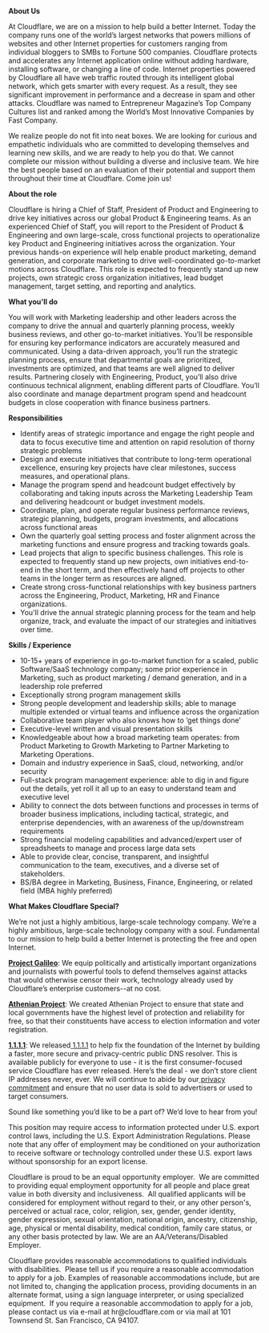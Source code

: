 <div class="content-intro">
	<div><strong>About Us</strong></div>
	<div>
		<p>At Cloudflare, we are on a mission to help build a better Internet. Today the company runs one of the world’s largest networks that powers millions of websites and other Internet properties for customers ranging from individual bloggers to SMBs to Fortune 500 companies. Cloudflare protects and accelerates any Internet application online without adding hardware, installing software, or changing a line of code. Internet properties powered by Cloudflare all have web traffic routed through its intelligent global network, which gets smarter with every request. As a result, they see significant improvement in performance and a decrease in spam and other attacks. Cloudflare was named to Entrepreneur Magazine’s Top Company Cultures list and ranked among the World’s Most Innovative Companies by Fast Company.&nbsp;</p>
		<p><span style="font-weight: 400;">We realize people do not fit into neat boxes. We are looking for curious and empathetic individuals who are committed to developing themselves and learning new skills, and we are ready to help you do that. We cannot complete our mission without building a diverse and inclusive team. We hire the best people based on an evaluation of their potential and support them throughout their time at Cloudflare. Come join us!&nbsp;</span></p>
	</div>
</div>
<p><strong>About the role</strong></p>
<p>Cloudflare is hiring a Chief of Staff, President of Product and Engineering to drive key initiatives across our global Product &amp; Engineering teams. As an experienced Chief of Staff, you will report to the President of Product &amp; Engineering and own large-scale, cross functional projects to operationalize key Product and Engineering initiatives across the organization. Your previous hands-on experience will help enable product marketing, demand generation, and corporate marketing to drive well-coordinated go-to-market motions across Cloudflare. This role is expected to frequently stand up new projects, own strategic cross organization initiatives, lead budget management, target setting, and reporting and analytics.</p>
<p><strong>What you'll do</strong></p>
<p>You will work with Marketing leadership and other leaders across the company to drive the annual and quarterly planning process, weekly business reviews, and other go-to-market initiatives. You’ll be responsible for ensuring key performance indicators are accurately measured and communicated. Using a data-driven approach, you’ll run the strategic planning process, ensure that departmental goals are prioritized, investments are optimized, and that teams are well aligned to deliver results. Partnering closely with Engineering, Product, you’ll also drive continuous technical alignment, enabling different parts of Cloudflare. You’ll also coordinate and manage department program spend and headcount budgets in close cooperation with finance business partners.</p>
<p><strong>Responsibilities</strong></p>
<ul>
	<li>Identify areas of strategic importance and engage the right people and data to focus executive time and attention on rapid resolution of thorny strategic problems</li>
	<li>Design and execute initiatives that contribute to long-term operational excellence, ensuring key projects have clear milestones, success measures, and operational plans.</li>
	<li>Manage the program spend and headcount budget effectively by collaborating and taking inputs across the Marketing Leadership Team and delivering headcount or budget investment models.</li>
	<li>Coordinate, plan, and operate regular business performance reviews, strategic planning, budgets, program investments, and allocations across functional areas</li>
	<li>Own the quarterly goal setting process and foster alignment across the marketing functions and ensure progress and tracking towards goals.</li>
	<li>Lead projects that align to specific business challenges. This role is expected to frequently stand up new projects, own initiatives end-to-end in the short term, and then effectively hand off projects to other teams in the longer term as resources are aligned.</li>
	<li>Create strong cross-functional relationships with key business partners across the Engineering, Product, Marketing, HR and Finance organizations.</li>
	<li>You'll drive the annual strategic planning process for the team and help organize, track, and evaluate the impact of our strategies and initiatives over time.</li>
</ul>
<p><strong>Skills / Experience</strong></p>
<ul>
	<li>10-15+ years of experience in go-to-market function for a scaled, public Software/SaaS technology company; some prior experience in Marketing, such as product marketing / demand generation, and in a leadership role preferred</li>
	<li>Exceptionally strong program management skills</li>
	<li>Strong people development and leadership skills; able to manage multiple extended or virtual teams and influence across the organization</li>
	<li>Collaborative team player who also knows how to ‘get things done’</li>
	<li>Executive-level written and visual presentation skills</li>
	<li>Knowledgeable about how a broad marketing team operates: from Product Marketing to Growth Marketing to Partner Marketing to Marketing Operations.</li>
	<li>Domain and industry experience in SaaS, cloud, networking, and/or security</li>
	<li>Full-stack program management experience: able to dig in and figure out the details, yet roll it all up to an easy to understand team and executive level</li>
	<li>Ability to connect the dots between functions and processes in terms of broader business implications, including tactical, strategic, and enterprise dependencies, with an awareness of the up/downstream requirements</li>
	<li>Strong financial modeling capabilities and advanced/expert user of spreadsheets to manage and process large data sets</li>
	<li>Able to provide clear, concise, transparent, and insightful communication to the team, executives, and a diverse set of stakeholders.</li>
	<li>BS/BA degree in Marketing, Business, Finance, Engineering, or related field (MBA highly preferred)</li>
</ul>
<div class="content-conclusion">
	<p><strong>What Makes Cloudflare Special?</strong></p>
	<p><span style="font-weight: 400;">We’re not just a highly ambitious, large-scale technology company. We’re a highly ambitious, large-scale technology company with a soul. Fundamental to our mission to help build a better Internet is protecting the free and open Internet.</span></p>
	<p><a href="https://blog.cloudflare.com/protecting-free-expression-online/"><strong>Project Galileo</strong></a><span style="font-weight: 400;">: We equip politically and artistically important organizations and journalists with powerful tools to defend themselves against attacks that would otherwise censor their work, technology already used by Cloudflare’s enterprise customers--at no cost.</span></p>
	<p><strong><a href="https://www.cloudflare.com/athenian/">Athenian Project</a></strong><span style="font-weight: 400;">: We created Athenian Project to ensure that state and local governments have the highest level of protection and reliability for free, so that their constituents have access to election information and voter registration.</span></p>
	<p><a href="https://1.1.1.1/"><strong>1.1.1.1</strong></a><span style="font-weight: 400;">: We released</span><a href="https://1.1.1.1/"> <span style="font-weight: 400;">1.1.1.1</span></a><span style="font-weight: 400;"> to help fix the foundation of the Internet by building a faster, more secure and privacy-centric public DNS resolver. This is available publicly for everyone to use - it is the first consumer-focused service Cloudflare has ever released. Here’s the deal - we don’t store client IP addresses never, ever. We will continue to abide by our</span><a href="https://developers.cloudflare.com/1.1.1.1/privacy/public-dns-resolver"> privacy commitment</a><span style="font-weight: 400;"> and ensure that no user data is sold to advertisers or used to target consumers.</span></p>
	<p><span style="font-weight: 400;">Sound like something you’d like to be a part of? We’d love to hear from you!</span></p>
	<p><span style="font-weight: 400;">This position may require access to information protected under U.S. export control laws, including the U.S. Export Administration Regulations. Please note that any offer of employment may be conditioned on your authorization to receive software or technology controlled under these U.S. export laws without sponsorship for an export license.</span></p>
	<p><span style="font-weight: 400;">Cloudflare is proud to be an equal opportunity employer. &nbsp;We are committed to providing equal employment opportunity for all people and place great value in both diversity and inclusiveness. &nbsp;All qualified applicants will be considered for employment without regard to their, or any other person's, perceived or actual</span> <span style="font-weight: 400;">race, color, religion, sex, gender, gender identity, gender expression, sexual orientation, national origin, ancestry, citizenship, age, physical or mental disability, medical condition, family care status, or any other basis protected by law. </span><span style="font-weight: 400;">We are an AA/Veterans/Disabled Employer.</span></p>
	<p><span style="font-weight: 400;">Cloudflare provides reasonable accommodations to qualified individuals with disabilities. &nbsp;Please tell us if you require a reasonable accommodation to apply for a job. Examples of reasonable accommodations include, but are not limited to, changing the application process, providing documents in an alternate format, using a sign language interpreter, or using specialized equipment. &nbsp;If you require a reasonable accommodation to apply for a job, please contact us via e-mail at </span><span style="font-weight: 400;">hr@cloudflare.com</span><span style="font-weight: 400;"> or via mail at 101 Townsend St. San Francisco, CA 94107.</span></p>
</div>